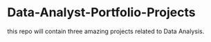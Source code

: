 # Data-Analyst-Portfolio-Projects
this repo will contain three amazing projects related to Data Analysis.
